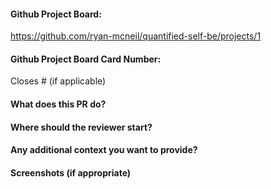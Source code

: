 #### Github Project Board:

https://github.com/ryan-mcneil/quantified-self-be/projects/1

#### Github Project Board Card Number:
Closes #       (if applicable)

#### What does this PR do?

#### Where should the reviewer start?

#### Any additional context you want to provide?

#### Screenshots (if appropriate)

